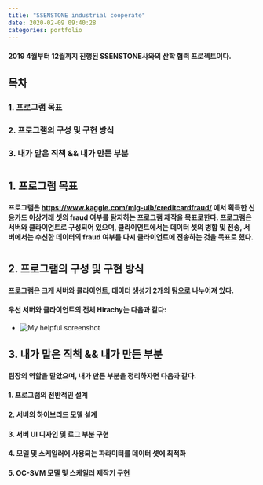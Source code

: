 ```yaml
---
title: "SSENSTONE industrial cooperate"
date: 2020-02-09 09:40:28
categories: portfolio 
---
```


#### 2019 4월부터 12월까지 진행된 SSENSTONE사와의 산학 협력 프로젝트이다.
    
    
## 목차
### 1. 프로그램 목표
### 2. 프로그램의 구성 및 구현 방식
### 3. 내가 맡은 직책 && 내가 만든 부분
# 
## 1. 프로그램 목표
#### 프로그램은 https://www.kaggle.com/mlg-ulb/creditcardfraud/ 에서 획득한 신용카드 이상거래 셋의 fraud 여부를 탐지하는 프로그램 제작을 목표로한다. 프로그램은 서버와 클라이언트로 구성되어 있으며, 클라이언트에서는 데이터 셋의 병합 및 전송, 서버에서는 수신한 데이터의 fraud 여부를 다시 클라이언트에 전송하는 것을 목표로 했다.
# 
## 2. 프로그램의 구성 및 구현 방식
#### 프로그램은 크게 서버와 클라이언트, 데이터 생성기 2개의 팀으로 나누어져 있다. 
#### 우선 서버와 클라이언트의 전체 Hirachy는 다음과 같다:
- ![My helpful screenshot]("/assets/Hirachy.png")
## 3. 내가 맡은 직책 && 내가 만든 부분
#### 팀장의 역할을 맡았으며, 내가 만든 부분을 정리하자면 다음과 같다.
#### 1. 프로그램의 전반적인 설계
#### 2. 서버의 하이브리드 모델 설계
#### 3. 서버 UI 디자인 및 로그 부분 구현
#### 4. 모델 및 스케일러에 사용되는 파라미터를 데이터 셋에 최적화
#### 5. OC-SVM 모델 및 스케일러 제작기 구현